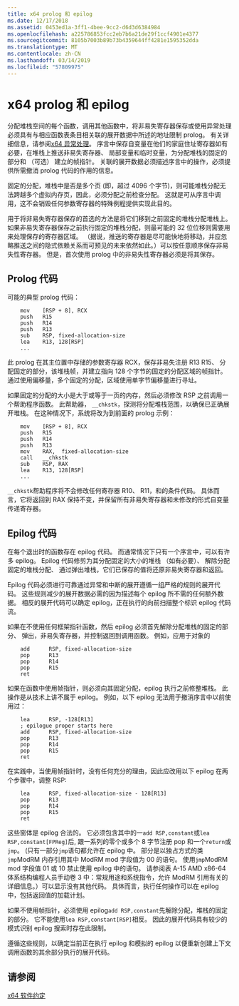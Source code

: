 ```yaml
---
title: x64 prolog 和 epilog
ms.date: 12/17/2018
ms.assetid: 0453ed1a-3ff1-4bee-9cc2-d6d3d6384984
ms.openlocfilehash: a225786853fcc2eb7b6a21de29f1ccf4901e4377
ms.sourcegitcommit: 8105b7003b89b73b4359644ff4281e1595352dda
ms.translationtype: MT
ms.contentlocale: zh-CN
ms.lasthandoff: 03/14/2019
ms.locfileid: "57809975"
---
```

# <a name="x64-prolog-and-epilog"></a>x64 prolog 和 epilog

分配堆栈空间的每个函数，调用其他函数中，将非易失寄存器保存或使用异常处理必须具有与相应函数表条目相关联的展开数据中所述的地址限制 prolog。 有关详细信息，请参阅[x64 异常处理](../build/exception-handling-x64.md)。 序言中保存自变量在他们的家庭住址寄存器如有必要，在堆栈上推送非易失寄存器、 局部变量和临时变量，为分配堆栈的固定的部分和 （可选） 建立的帧指针。 关联的展开数据必须描述序言中的操作，必须提供所需撤消 prolog 代码的作用的信息。

固定的分配，堆栈中是否是多个页 (即，超过 4096 个字节)，则可能堆栈分配无法跨越多个虚拟内存页，因此，必须分配之前检查分配。 这就是可从序言中调用，这不会销毁任何参数寄存器的特殊例程提供实现此目的。

用于将非易失寄存器保存的首选的方法是将它们移到之前固定的堆栈分配堆栈上。 如果非易失寄存器保存之前执行固定的堆栈分配，则最可能的 32 位位移则需要用来处理保存的寄存器区域。 （据说，推送的寄存器是尽可能快地将移动，并应忽略推送之间的隐式依赖关系而可预见的未来依然如此。）可以按任意顺序保存非易失性寄存器。 但是，首次使用 prolog 中的非易失性寄存器必须是将其保存。

## <a name="prolog-code"></a>Prolog 代码

可能的典型 prolog 代码：

```MASM
    mov    [RSP + 8], RCX
    push   R15
    push   R14
    push   R13
    sub    RSP, fixed-allocation-size
    lea    R13, 128[RSP]
    ...
```

此 prolog 在其主位置中存储的参数寄存器 RCX，保存非易失注册 R13 R15、 分配固定的部分，该堆栈帧，并建立指向 128 个字节的固定的分配区域的帧指针。 通过使用偏移量，多个固定的分配，区域使用单字节偏移量进行寻址。

如果固定的分配的大小是大于或等于一页的内存，然后必须修改 RSP 之前调用一个帮助程序函数。 此帮助器， `__chkstk`，探测将分配堆栈范围，以确保已正确展开堆栈。 在这种情况下，系统将改为到前面的 prolog 示例：

```MASM
    mov    [RSP + 8], RCX
    push   R15
    push   R14
    push   R13
    mov    RAX,  fixed-allocation-size
    call   __chkstk
    sub    RSP, RAX
    lea    R13, 128[RSP]
    ...
```

`__chkstk`帮助程序将不会修改任何寄存器 R10、 R11，和的条件代码。 具体而言，它将返回到 RAX 保持不变，并保留所有非易失寄存器和未修改的形式自变量传递寄存器。

## <a name="epilog-code"></a>Epilog 代码

在每个退出时的函数存在 epilog 代码。 而通常情况下只有一个序言中，可以有许多 epilog。 Epilog 代码修剪为其分配固定的大小的堆栈 （如有必要）、 解除分配固定的堆栈分配、 通过弹出堆栈，它们已保存的值将还原非易失寄存器和返回。

Epilog 代码必须进行可靠通过异常和中断的展开遵循一组严格的规则的展开代码。 这些规则减少的展开数据必需的因为描述每个 epilog 所不需的任何额外数据。 相反的展开代码可以确定 epilog，正在执行的向前扫描整个标识 epilog 代码流。

如果在不使用任何框架指针函数，然后 epilog 必须首先解除分配堆栈的固定的部分、 弹出，非易失寄存器，并控制返回到调用函数。 例如，应用于对象的

```MASM
    add      RSP, fixed-allocation-size
    pop      R13
    pop      R14
    pop      R15
    ret
```

如果在函数中使用帧指针，则必须向其固定分配，epilog 执行之前修整堆栈。 此操作是从技术上讲不属于 epilog。 例如，以下 epilog 无法用于撤消序言中以前使用过：

```MASM
    lea      RSP, -128[R13]
    ; epilogue proper starts here
    add      RSP, fixed-allocation-size
    pop      R13
    pop      R14
    pop      R15
    ret
```

在实践中，当使用帧指针时，没有任何充分的理由，因此应改用以下 epilog 在两个步骤中，调整 RSP:

```MASM
    lea      RSP, fixed-allocation-size - 128[R13]
    pop      R13
    pop      R14
    pop      R15
    ret
```

这些窗体是 epilog 合法的。 它必须包含其中的一`add RSP,constant`或`lea RSP,constant[FPReg]`后, 跟一系列的零个或多个 8 字节注册 pop 和一个`return`或`jmp`。 (只有一部分`jmp`语句都允许在 epilog 中。 部分是以独占方式的类`jmp`ModRM 内存引用其中 ModRM mod 字段值为 00 的语句。 使用`jmp`ModRM mod 字段值 01 或 10 禁止使用 epilog 中的语句。 请参阅表 A-15 AMD x86-64 体系结构编程人员手动卷 3 中：常规用途和系统指令，允许 ModRM 引用有关的详细信息。）可以显示没有其他代码。 具体而言，执行任何操作可以在 epilog 中，包括返回值的加载计划。

如果不使用帧指针，必须使用 epilog`add RSP,constant`先解除分配，堆栈的固定的部分。 它不能使用`lea RSP,constant[RSP]`相反。 因此的展开代码具有较少的模式识别 epilog 搜索时存在此限制。

遵循这些规则，以确定当前正在执行 epilog 和模拟的 epilog 以便重新创建上下文调用函数的其余部分执行的展开代码。

## <a name="see-also"></a>请参阅

[x64 软件约定](x64-software-conventions.md)

